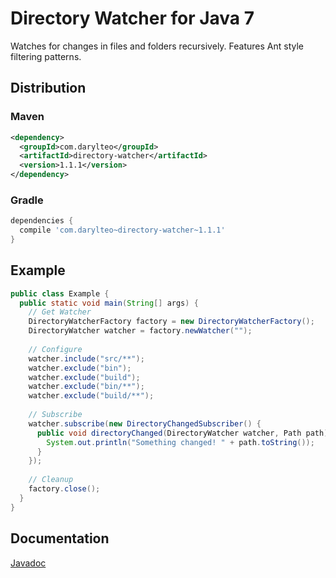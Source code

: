 # Directory Watcher for Java 7

Watches for changes in files and folders recursively. Features Ant style filtering patterns.

## Distribution

### Maven
```xml
<dependency>
  <groupId>com.darylteo</groupId>
  <artifactId>directory-watcher</artifactId>
  <version>1.1.1</version>
</dependency>
````

### Gradle
```groovy
dependencies {
  compile 'com.darylteo~directory-watcher~1.1.1'
}
````

## Example

```java
public class Example {
  public static void main(String[] args) {
    // Get Watcher
    DirectoryWatcherFactory factory = new DirectoryWatcherFactory();
    DirectoryWatcher watcher = factory.newWatcher("");
    
    // Configure 
    watcher.include("src/**");
    watcher.exclude("bin");
    watcher.exclude("build");
    watcher.exclude("bin/**");
    watcher.exclude("build/**");
    
    // Subscribe
    watcher.subscribe(new DirectoryChangedSubscriber() {
      public void directoryChanged(DirectoryWatcher watcher, Path path) {
        System.out.println("Something changed! " + path.toString());
      }
    });
    
    // Cleanup
    factory.close();
  }
}

````

## Documentation
[Javadoc](http://darylteo.github.io/directory-watcher/javadoc/current/)

